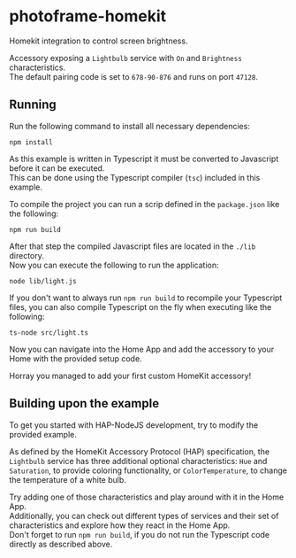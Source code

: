 # photoframe-homekit
Homekit integration to control screen brightness.

Accessory exposing a `Lightbulb` service with `On` and `Brightness` characteristics.  
The default pairing code is set to `678-90-876` and runs on port `47128`.

## Running

Run the following command to install all necessary dependencies:  
```
npm install
```

As this example is written in Typescript it must be converted to Javascript before it can be executed.  
This can be done using the Typescript compiler (`tsc`) included in this example.

To compile the project you can run a scrip defined in the `package.json` like the following:  
```
npm run build
```

After that step the compiled Javascript files are located in the `./lib` directory.  
Now you can execute the following to run the application:
```
node lib/light.js
```

If you don't want to always run `npm run build` to recompile your Typescript files, you can also 
compile Typescript on the fly when executing like the following:
```
ts-node src/light.ts
```

Now you can navigate into the Home App and add the accessory to your Home with the provided setup code.

Horray you managed to add your first custom HomeKit accessory!

## Building upon the example

To get you started with HAP-NodeJS development, try to modify the provided example.
  
As defined by the HomeKit Accessory Protocol (HAP) specification, the `Lightbulb` service has three
additional optional characteristics: `Hue` and `Saturation`, to provide coloring functionality, or 
`ColorTemperature`, to change the temperature of a white bulb.

Try adding one of those characteristics and play around with it in the Home App.  
Additionally, you can check out different types of services and their set of characteristics and 
explore how they react in the Home App.  
Don't forget to run `npm run build`, if you do not run the Typescript code directly as described above.
